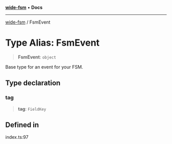 [**wide-fsm**](../README.md) • **Docs**

***

[wide-fsm](../README.md) / FsmEvent

# Type Alias: FsmEvent

> **FsmEvent**: `object`

Base type for an event for your FSM.

## Type declaration

### tag

> **tag**: `FieldKey`

## Defined in

index.ts:97
